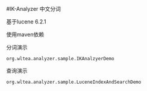 #IK-Analyzer 中文分词

基于lucene 6.2.1

使用maven依赖

分词演示

    org.wltea.analyzer.sample.IKAnalzyerDemo

查询演示

    org.wltea.analyzer.sample.LuceneIndexAndSearchDemo